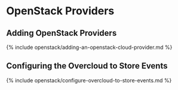---
---

# OpenStack Providers

## Adding OpenStack Providers

{% include openstack/adding-an-openstack-cloud-provider.md %}

## Configuring the Overcloud to Store Events

{% include openstack/configure-overcloud-to-store-events.md %}
